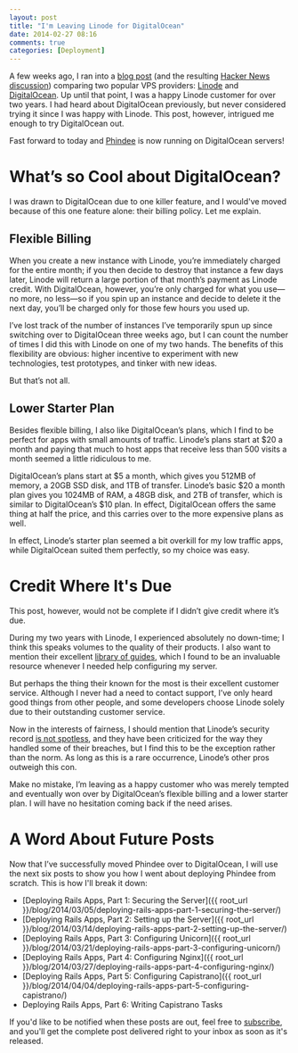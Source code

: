 ```yaml
---
layout: post
title: "I'm Leaving Linode for DigitalOcean"
date: 2014-02-27 08:16
comments: true
categories: [Deployment]
---
```


A few weeks ago, I ran into a [blog post](http://blog.schneidmaster.com/digital-ocean-vs-linode/) (and the resulting [Hacker News discussion](https://news.ycombinator.com/item?id=7021664)) comparing two popular VPS providers: [Linode](https://www.linode.com/) and [DigitalOcean](https://www.digitalocean.com/). Up until that point, I was a happy Linode customer for over two years. I had heard about DigitalOcean previously, but never considered trying it since I was happy with Linode. This post, however, intrigued me enough to try DigitalOcean out.

<!-- more -->

Fast forward to today and [Phindee](http://www.phindee.com/) is now running on DigitalOcean servers!

# What’s so Cool about DigitalOcean?

I was drawn to DigitalOcean due to one killer feature, and I would've moved because of this one feature alone: their billing policy. Let me explain.

## Flexible Billing

When you create a new instance with Linode, you’re immediately charged for the entire month; if you then decide to destroy that instance a few days later, Linode will return a large portion of that month’s payment as Linode credit. With DigitalOcean, however, you’re only charged for what you use&mdash;no more, no less&mdash;so if you spin up an instance and decide to delete it the next day, you’ll be charged only for those few hours you used up.

I’ve lost track of the number of instances I’ve temporarily spun up since switching over to DigitalOcean three weeks ago, but I can count the number of times I did this with Linode on one of my two hands. The benefits of this flexibility are obvious: higher incentive to experiment with new technologies, test prototypes, and tinker with new ideas. 

But that’s not all.

## Lower Starter Plan

Besides flexible billing, I also like DigitalOcean’s plans, which I find to be perfect for apps with small amounts of traffic. Linode’s plans start at $20 a month and paying that much to host apps that receive less than 500 visits a month seemed a little ridiculous to me. 

DigitalOcean’s plans start at $5 a month, which gives you 512MB of memory, a 20GB SSD disk, and 1TB of transfer. Linode’s basic $20 a month plan gives you 1024MB of RAM, a 48GB disk, and 2TB of transfer, which is similar to DigitalOcean’s $10 plan. In effect, DigitalOcean offers the same thing at half the price, and this carries over to the more expensive plans as well.

In effect, Linode’s starter plan seemed a bit overkill for my low traffic apps, while DigitalOcean suited them perfectly, so my choice was easy.

# Credit Where It's Due

This post, however, would not be complete if I didn’t give credit where it’s due. 

During my two years with Linode, I experienced absolutely no down-time; I think this speaks volumes to the quality of their products. I also want to mention their excellent [library of guides](https://library.linode.com/), which I found to be an invaluable resource whenever I needed help configuring my server.

But perhaps the thing their known for the most is their excellent customer service. Although I never had a need to contact support, I’ve only heard good things from other people, and some developers choose Linode solely due to their outstanding customer service. 

Now in the interests of fairness, I should mention that Linode’s security record [is not spotless](https://blog.linode.com/2013/04/16/security-incident-update/), and they have been criticized for the way they handled some of their breaches, but I find this to be the exception rather than the norm. As long as this is a rare occurrence, Linode’s other pros outweigh this con.

Make no mistake, I’m leaving as a happy customer who was merely tempted and eventually won over by DigitalOcean’s flexible billing and a lower starter plan. I will have no hesitation coming back if the need arises.

# A Word About Future Posts

Now that I’ve successfully moved Phindee over to DigitalOcean, I will use the next six posts to show you how I went about deploying Phindee from scratch. This is how I'll break it down:

- [Deploying Rails Apps, Part 1: Securing the Server]({{ root_url }}/blog/2014/03/05/deploying-rails-apps-part-1-securing-the-server/)
- [Deploying Rails Apps, Part 2: Setting up the Server]({{ root_url }}/blog/2014/03/14/deploying-rails-apps-part-2-setting-up-the-server/)
- [Deploying Rails Apps, Part 3: Configuring Unicorn]({{ root_url }}/blog/2014/03/21/deploying-rails-apps-part-3-configuring-unicorn/)
- [Deploying Rails Apps, Part 4: Configuring Nginx]({{ root_url }}/blog/2014/03/27/deploying-rails-apps-part-4-configuring-nginx/)
- [Deploying Rails Apps, Part 5: Configuring Capistrano]({{ root_url }}/blog/2014/04/04/deploying-rails-apps-part-5-configuring-capistrano/)
- Deploying Rails Apps, Part 6: Writing Capistrano Tasks

If you'd like to be notified when these posts are out, feel free to [subscribe](http://www.feedblitz.com/f/?sub=927939), and you'll get the complete post delivered right to your inbox as soon as it's released.
